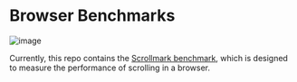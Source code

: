 # Browser Benchmarks

![image](https://user-images.githubusercontent.com/553243/215989694-a71faaea-b99c-4c0a-833e-82df2a1105e5.png)

Currently, this repo contains the [Scrollmark benchmark](https://yerich.github.io/browser-benchmark/scrollmark.html), which is designed to measure the performance of scrolling in a browser.